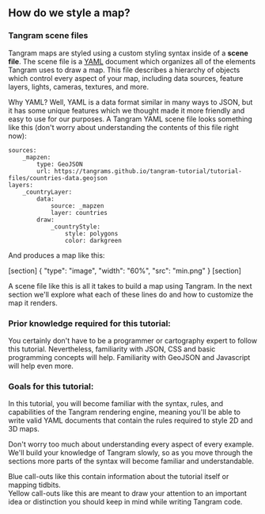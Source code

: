## How do we style a map?

### Tangram scene files
Tangram maps are styled using a custom styling syntax inside of a <strong>scene file</strong>. The scene file is a [YAML](https://en.wikipedia.org/wiki/YAML) document which organizes all of the elements Tangram uses to draw a map. This file describes a hierarchy of objects which control every aspect of your map, including data sources, feature layers, lights, cameras, textures, and more.

Why YAML? Well, YAML is a data format similar in many ways to JSON, but it has some unique features which we thought made it more friendly and easy to use for our purposes. A Tangram YAML scene file looks something like this (don't worry about understanding the contents of this file right now):

<pre><code class="language-yaml">sources:
    &#95;mapzen:
        type: GeoJSON
        url: https://tangrams.github.io/tangram-tutorial/tutorial-files/countries-data.geojson
layers:
    &#95;countryLayer:
        data:
            source: &#95;mapzen
            layer: countries
        draw:
            &#95;countryStyle:
                style: polygons
                color: darkgreen
</pre></code>

And produces a map like this:

[section]
{ "type": "image", "width": "60%", "src": "min.png" }
[section]

A scene file like this is all it takes to build a map using Tangram. In the next section we'll explore what each of these lines do and how to customize the map it renders.

### Prior knowledge required for this tutorial:

You certainly don't have to be a programmer or cartography expert to follow this tutorial. Nevertheless, familiarity with JSON, CSS and basic programming concepts will help. Familiarity with GeoJSON and Javascript will help even more.

### Goals for this tutorial:
In this tutorial, you will become familiar with the syntax, rules, and capabilities of the Tangram rendering engine, meaning you'll be able to write valid YAML documents that contain the rules required to style 2D and 3D maps.

Don't worry too much about understanding every aspect of every example. We'll build your knowledge of Tangram slowly, so as you move through the sections more parts of the syntax will become familiar and understandable.

<div class='alert alert-info'>
Blue call-outs like this contain information about the tutorial itself or mapping tidbits.
</div>

<div class='alert alert-warning'>
Yellow call-outs like this are meant to draw your attention to an important idea or distinction you should keep in mind while writing Tangram code.
</div>
